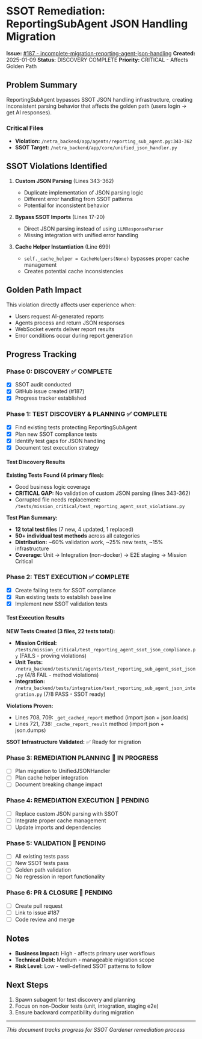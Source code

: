 # SSOT Remediation: ReportingSubAgent JSON Handling Migration

**Issue:** [#187 - incomplete-migration-reporting-agent-json-handling](https://github.com/netra-systems/netra-apex/issues/187)
**Created:** 2025-01-09
**Status:** DISCOVERY COMPLETE
**Priority:** CRITICAL - Affects Golden Path

## Problem Summary

ReportingSubAgent bypasses SSOT JSON handling infrastructure, creating inconsistent parsing behavior that affects the golden path (users login → get AI responses).

### Critical Files
- **Violation:** `/netra_backend/app/agents/reporting_sub_agent.py:343-362`
- **SSOT Target:** `/netra_backend/app/core/unified_json_handler.py`

## SSOT Violations Identified

1. **Custom JSON Parsing** (Lines 343-362)
   - Duplicate implementation of JSON parsing logic
   - Different error handling from SSOT patterns
   - Potential for inconsistent behavior

2. **Bypass SSOT Imports** (Lines 17-20)
   - Direct JSON parsing instead of using `LLMResponseParser`
   - Missing integration with unified error handling

3. **Cache Helper Instantiation** (Line 699)
   - `self._cache_helper = CacheHelpers(None)` bypasses proper cache management
   - Creates potential cache inconsistencies

## Golden Path Impact

This violation directly affects user experience when:
- Users request AI-generated reports
- Agents process and return JSON responses
- WebSocket events deliver report results
- Error conditions occur during report generation

## Progress Tracking

### Phase 0: DISCOVERY ✅ COMPLETE
- [x] SSOT audit conducted
- [x] GitHub issue created (#187)
- [x] Progress tracker established

### Phase 1: TEST DISCOVERY & PLANNING ✅ COMPLETE
- [x] Find existing tests protecting ReportingSubAgent
- [x] Plan new SSOT compliance tests
- [x] Identify test gaps for JSON handling
- [x] Document test execution strategy

#### Test Discovery Results
**Existing Tests Found (4 primary files):**
- Good business logic coverage
- **CRITICAL GAP:** No validation of custom JSON parsing (lines 343-362)
- Corrupted file needs replacement: `/tests/mission_critical/test_reporting_agent_ssot_violations.py`

**Test Plan Summary:**
- **12 total test files** (7 new, 4 updated, 1 replaced)
- **50+ individual test methods** across all categories
- **Distribution:** ~60% validation work, ~25% new tests, ~15% infrastructure
- **Coverage:** Unit → Integration (non-docker) → E2E staging → Mission Critical

### Phase 2: TEST EXECUTION ✅ COMPLETE
- [x] Create failing tests for SSOT compliance
- [x] Run existing tests to establish baseline  
- [x] Implement new SSOT validation tests

#### Test Execution Results
**NEW Tests Created (3 files, 22 tests total):**
- **Mission Critical:** `/tests/mission_critical/test_reporting_agent_ssot_json_compliance.py` (FAILS - proving violations)
- **Unit Tests:** `/netra_backend/tests/unit/agents/test_reporting_sub_agent_ssot_json.py` (4/8 FAIL - method violations)
- **Integration:** `/netra_backend/tests/integration/test_reporting_sub_agent_json_integration.py` (7/8 PASS - SSOT ready)

**Violations Proven:**
- Lines 708, 709: `_get_cached_report` method (import json + json.loads)
- Lines 721, 738: `_cache_report_result` method (import json + json.dumps)

**SSOT Infrastructure Validated:** ✅ Ready for migration

### Phase 3: REMEDIATION PLANNING 🔄 IN PROGRESS
- [ ] Plan migration to UnifiedJSONHandler
- [ ] Plan cache helper integration  
- [ ] Document breaking change impact

### Phase 4: REMEDIATION EXECUTION 🔄 PENDING
- [ ] Replace custom JSON parsing with SSOT
- [ ] Integrate proper cache management
- [ ] Update imports and dependencies

### Phase 5: VALIDATION 🔄 PENDING
- [ ] All existing tests pass
- [ ] New SSOT tests pass
- [ ] Golden path validation
- [ ] No regression in report functionality

### Phase 6: PR & CLOSURE 🔄 PENDING
- [ ] Create pull request
- [ ] Link to issue #187
- [ ] Code review and merge

## Notes

- **Business Impact:** High - affects primary user workflows
- **Technical Debt:** Medium - manageable migration scope
- **Risk Level:** Low - well-defined SSOT patterns to follow

## Next Steps

1. Spawn subagent for test discovery and planning
2. Focus on non-Docker tests (unit, integration, staging e2e)
3. Ensure backward compatibility during migration

---
*This document tracks progress for SSOT Gardener remediation process*